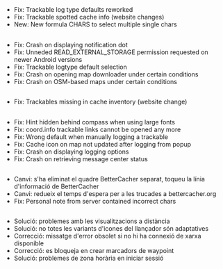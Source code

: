 ##
- Fix: Trackable log type defaults reworked
- Fix: Trackable spotted cache info (website changes)
- New: New formula CHARS to select multiple single chars

##
- Fix: Crash on displaying notification dot
- Fix: Unneded READ_EXTERNAL_STORAGE permission requested on newer Android versions
- Fix: Trackable logtype default selection
- Fix: Crash on opening map downloader under certain conditions
- Fix: Crash on OSM-based maps under certain conditions

##
- Fix: Trackables missing in cache inventory (website change)

##
- Fix: Hint hidden behind compass when using large fonts
- Fix: coord.info trackable links cannot be opened any more
- Fix: Wrong default when manually logging a trackable
- Fix: Cache icon on map not updated after logging from popup
- Fix: Crash on displaying logging options
- Fix: Crash on retrieving message center status

##
- Canvi: s'ha eliminat el quadre BetterCacher separat, toqueu la línia d'informació de BetterCacher
- Canvi: redueix el temps d'espera per a les trucades a bettercacher.org
- Fix: Personal note from server contained incorrect chars

##
- Solució: problemes amb les visualitzacions a distància
- Solució: no totes les variants d'icones del llançador són adaptatives
- Correcció: missatge d'error obsolet si no hi ha connexió de xarxa disponible
- Correcció: es bloqueja en crear marcadors de waypoint
- Solució: problemes de zona horària en iniciar sessió
